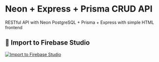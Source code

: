 # Neon + Express + Prisma CRUD API

RESTful API with Neon PostgreSQL + Prisma + Express with simple HTML frontend

## 🚀 Import to Firebase Studio

[![Import to Firebase Studio](https://www.gstatic.com/firebasejs/ui/studio/import-studio-button.svg)](https://studio.firebase.google.com/import?url=https://github.com/siraphop-dev/neon-express-prisma)
